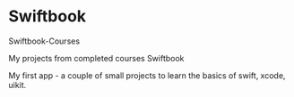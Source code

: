 # Swiftbook

Swiftbook-Courses

My projects from completed courses Swiftbook

My first app - a couple of small projects to learn the basics of swift, xcode, uikit.


